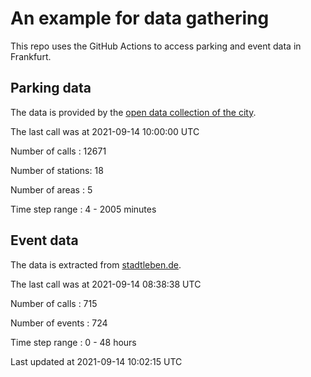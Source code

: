 # An example for data gathering

This repo uses the GitHub Actions to access parking and event data in Frankfurt.

## Parking data
The data is provided by the [open data collection of the city](https://www.offenedaten.frankfurt.de/).

The last call was at 2021-09-14 10:00:00 UTC

Number of calls   : 12671

Number of stations:    18

Number of areas   :     5

Time step range   :     4 -  2005 minutes


## Event data
The data is extracted from [stadtleben.de](https://stadtleben.de/frankfurt/).

The last call was at 2021-09-14 08:38:38 UTC

Number of calls   : 715

Number of events  : 724

Time step range   :   0 -  48 hours


Last updated at 2021-09-14 10:02:15 UTC

